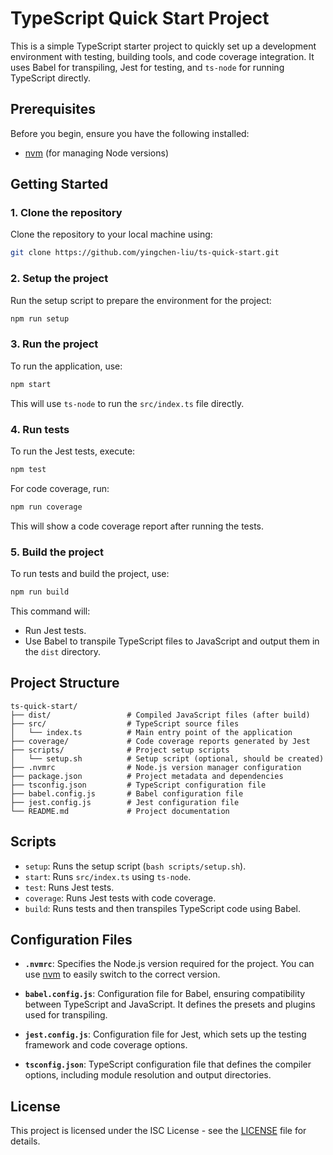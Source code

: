 
# TypeScript Quick Start Project

This is a simple TypeScript starter project to quickly set up a development environment with testing, building tools, and code coverage integration. It uses Babel for transpiling, Jest for testing, and `ts-node` for running TypeScript directly.

## Prerequisites

Before you begin, ensure you have the following installed:

- [nvm](https://github.com/nvm-sh/nvm) (for managing Node versions)

## Getting Started

### 1. Clone the repository

Clone the repository to your local machine using:

```bash
git clone https://github.com/yingchen-liu/ts-quick-start.git
```

### 2. Setup the project

Run the setup script to prepare the environment for the project:

```bash
npm run setup
```

### 3. Run the project

To run the application, use:

```bash
npm start
```

This will use `ts-node` to run the `src/index.ts` file directly.

### 4. Run tests

To run the Jest tests, execute:

```bash
npm test
```

For code coverage, run:

```bash
npm run coverage
```

This will show a code coverage report after running the tests.


### 5. Build the project

To run tests and build the project, use:

```bash
npm run build
```

This command will:
- Run Jest tests.
- Use Babel to transpile TypeScript files to JavaScript and output them in the `dist` directory.


## Project Structure

```
ts-quick-start/
├── dist/                 # Compiled JavaScript files (after build)
├── src/                  # TypeScript source files
│   └── index.ts          # Main entry point of the application
├── coverage/             # Code coverage reports generated by Jest
├── scripts/              # Project setup scripts
│   └── setup.sh          # Setup script (optional, should be created)
├── .nvmrc                # Node.js version manager configuration
├── package.json          # Project metadata and dependencies
├── tsconfig.json         # TypeScript configuration file
├── babel.config.js       # Babel configuration file
├── jest.config.js        # Jest configuration file
└── README.md             # Project documentation
```

## Scripts

- `setup`: Runs the setup script (`bash scripts/setup.sh`).
- `start`: Runs `src/index.ts` using `ts-node`.
- `test`: Runs Jest tests.
- `coverage`: Runs Jest tests with code coverage.
- `build`: Runs tests and then transpiles TypeScript code using Babel.

## Configuration Files

- **`.nvmrc`**: Specifies the Node.js version required for the project. You can use [nvm](https://github.com/nvm-sh/nvm) to easily switch to the correct version.
  
- **`babel.config.js`**: Configuration file for Babel, ensuring compatibility between TypeScript and JavaScript. It defines the presets and plugins used for transpiling.
  
- **`jest.config.js`**: Configuration file for Jest, which sets up the testing framework and code coverage options.

- **`tsconfig.json`**: TypeScript configuration file that defines the compiler options, including module resolution and output directories.

## License

This project is licensed under the ISC License - see the [LICENSE](LICENSE) file for details.
